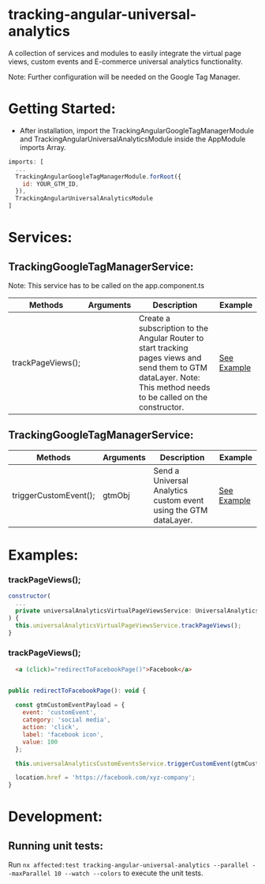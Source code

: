<h1>tracking-angular-universal-analytics</h1>

A collection of services and modules to easily integrate the virtual page views, custom events and E-commerce universal analytics functionality.

Note: Further configuration will be needed on the Google Tag Manager.

<h1>Getting Started:</h1>

- After installation, import the TrackingAngularGoogleTagManagerModule and TrackingAngularUniversalAnalyticsModule inside the AppModule imports Array.

```javascript
imports: [
  ...
  TrackingAngularGoogleTagManagerModule.forRoot({
    id: YOUR_GTM_ID,
  }),
  TrackingAngularUniversalAnalyticsModule
]
```

<h1>Services:</h1>

<h2>TrackingGoogleTagManagerService:</h2>

Note: This service has to be called on the app.component.ts

| Methods                | Arguments           | Description                                                                                                                                                               | Example                         |
| ---------------------- | ------------------- | ------------------------------------------------------------------------------------------------------------------------------------------------------------------------- | ------------------------------- |
| trackPageViews();      |                     | Create a subscription to the Angular Router to start tracking pages views and send them to GTM dataLayer. Note: This method needs to be called on the constructor.        | [See Example](#trackPageViews)  |

<h2>TrackingGoogleTagManagerService:</h2>

| Methods                    | Arguments                                    | Description                                                         | Example                             |
| -------------------------- | -------------------------------------------- | ------------------------------------------------------------------- | ----------------------------------- |
| triggerCustomEvent();      |  gtmObj<GtmUniversalAnalyticsCustomEvent>    | Send a Universal Analytics custom event using the GTM dataLayer.    | [See Example](#triggerCustomEvent)  |

<h1>Examples:</h1>

<h3 id="trackPageViews">trackPageViews();</h3>

```javascript
constructor(
  ...
  private universalAnalyticsVirtualPageViewsService: UniversalAnalyticsVirtualPageViewsService,
) {
  this.universalAnalyticsVirtualPageViewsService.trackPageViews();
}

```
<h3 id="trackPageViews">trackPageViews();</h3>

```html
  <a (click)="redirectToFacebookPage()">Facebook</a>
```

```javascript

public redirectToFacebookPage(): void {
  
  const gtmCustomEventPayload = {
    event: 'customEvent',
    category: 'social media',
    action: 'click',
    label: 'facebook icon',
    value: 100
  };

  this.universalAnalyticsCustomEventsService.triggerCustomEvent(gtmCustomEventPayload);

  location.href = 'https://facebook.com/xyz-company';
}
```

<h1>Development:</h1>

<h2>Running unit tests:</h2>

Run `nx affected:test tracking-angular-universal-analytics --parallel --maxParallel 10 --watch --colors` to execute the unit tests.
